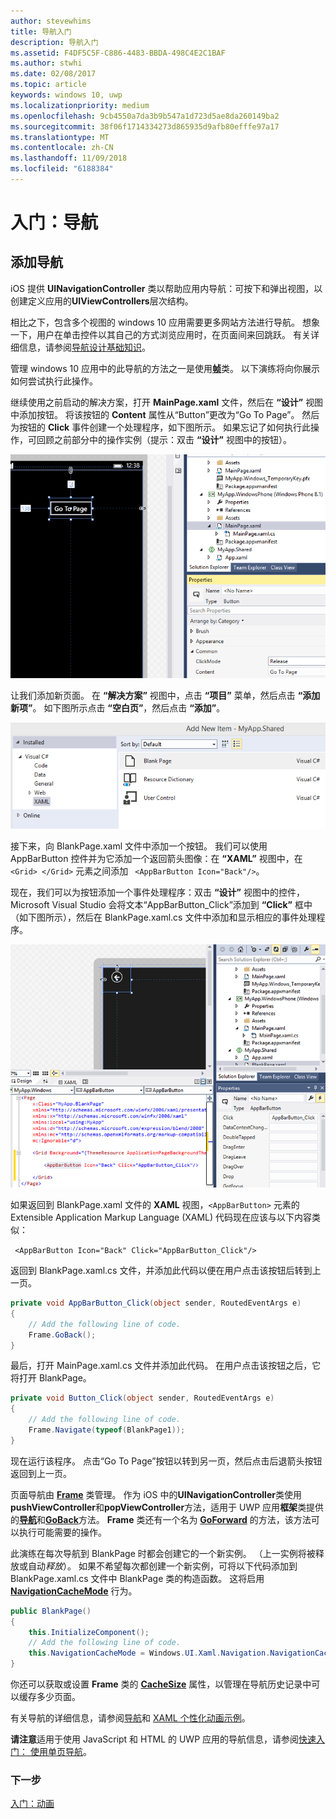 ```yaml
---
author: stevewhims
title: 导航入门
description: 导航入门
ms.assetid: F4DF5C5F-C886-4483-BBDA-498C4E2C1BAF
ms.author: stwhi
ms.date: 02/08/2017
ms.topic: article
keywords: windows 10, uwp
ms.localizationpriority: medium
ms.openlocfilehash: 9cb4550a7da3b9b547a1d723d5ae8da260149ba2
ms.sourcegitcommit: 38f06f1714334273d865935d9afb80efffe97a17
ms.translationtype: MT
ms.contentlocale: zh-CN
ms.lasthandoff: 11/09/2018
ms.locfileid: "6188384"
---
```

# <a name="getting-started-navigation"></a>入门：导航


## <a name="adding-navigation"></a>添加导航

iOS 提供 **UINavigationController** 类以帮助应用内导航：可按下和弹出视图，以创建定义应用的**UIViewControllers**层次结构。

相比之下，包含多个视图的 windows 10 应用需要更多网站方法进行导航。 想象一下，用户在单击控件以其自己的方式浏览应用时，在页面间来回跳跃。 有关详细信息，请参阅[导航设计基础知识](https://msdn.microsoft.com/library/windows/apps/dn958438)。

管理 windows 10 应用中的此导航的方法之一是使用[**帧**](https://msdn.microsoft.com/library/windows/apps/br242682)类。 以下演练将向你展示如何尝试执行此操作。

继续使用之前启动的解决方案，打开 **MainPage.xaml** 文件，然后在 **“设计”** 视图中添加按钮。 将该按钮的 **Content** 属性从“Button”更改为“Go To Page”。 然后为按钮的 **Click** 事件创建一个处理程序，如下图所示。 如果忘记了如何执行此操作，可回顾之前部分中的操作实例（提示：双击 **“设计”** 视图中的按钮）。

![在 Visual Studio 中添加按钮及其 Click 事件](images/ios-to-uwp/vs-go-to-page.png)

让我们添加新页面。 在 **“解决方案”** 视图中，点击 **“项目”** 菜单，然后点击 **“添加新项”**。 如下图所示点击 **“空白页”**，然后点击 **“添加”**。

![在 Visual Studio 中添加新页面](images/ios-to-uwp/vs-add-new-page.png)

接下来，向 BlankPage.xaml 文件中添加一个按钮。 我们可以使用 AppBarButton 控件并为它添加一个返回箭头图像：在 **“XAML”** 视图中，在 `<Grid> </Grid>` 元素之间添加 ` <AppBarButton Icon="Back"/>`。

现在，我们可以为按钮添加一个事件处理程序：双击 **“设计”** 视图中的控件，Microsoft Visual Studio 会将文本“AppBarButton\_Click”添加到 **“Click”** 框中（如下图所示），然后在 BlankPage.xaml.cs 文件中添加和显示相应的事件处理程序。

![在 Visual Studio 中添加一个后退按钮及其 Click 事件](images/ios-to-uwp/vs-add-back-button.png)

如果返回到 BlankPage.xaml 文件的 **XAML** 视图，`<AppBarButton>` 元素的 Extensible Application Markup Language (XAML) 代码现在应该与以下内容类似：

` <AppBarButton Icon="Back" Click="AppBarButton_Click"/>`

返回到 BlankPage.xaml.cs 文件，并添加此代码以便在用户点击该按钮后转到上一页。

```csharp
private void AppBarButton_Click(object sender, RoutedEventArgs e)
{
    // Add the following line of code.    
    Frame.GoBack();
}
```

最后，打开 MainPage.xaml.cs 文件并添加此代码。 在用户点击该按钮之后，它将打开 BlankPage。

```csharp
private void Button_Click(object sender, RoutedEventArgs e)
{
    // Add the following line of code.
    Frame.Navigate(typeof(BlankPage1));
}
```

现在运行该程序。 点击“Go To Page”按钮以转到另一页，然后点击后退箭头按钮返回到上一页。

页面导航由 [**Frame**](https://msdn.microsoft.com/library/windows/apps/br242682) 类管理。 作为 iOS 中的**UINavigationController**类使用**pushViewController**和**popViewController**方法，适用于 UWP 应用**框架**类提供的[**导航**](https://msdn.microsoft.com/library/windows/apps/br242694)和[**GoBack**](https://msdn.microsoft.com/library/windows/apps/dn996568)方法。 **Frame** 类还有一个名为 [**GoForward**](https://msdn.microsoft.com/library/windows/apps/br242693) 的方法，该方法可以执行可能需要的操作。

此演练在每次导航到 BlankPage 时都会创建它的一个新实例。 （上一实例将被释放或自动*释放*）。 如果不希望每次都创建一个新实例，可将以下代码添加到 BlankPage.xaml.cs 文件中 BlankPage 类的构造函数。 这将启用 [**NavigationCacheMode**](https://msdn.microsoft.com/library/windows/apps/br227506) 行为。

```csharp
public BlankPage()
{
    this.InitializeComponent();
    // Add the following line of code.
    this.NavigationCacheMode = Windows.UI.Xaml.Navigation.NavigationCacheMode.Enabled;
}
```

你还可以获取或设置 **Frame** 类的 [**CacheSize**](https://msdn.microsoft.com/library/windows/apps/br242683) 属性，以管理在导航历史记录中可以缓存多少页面。

有关导航的详细信息，请参阅[导航](https://msdn.microsoft.com/library/windows/apps/mt187344)和 [XAML 个性化动画示例](http://go.microsoft.com/fwlink/p/?LinkID=242401)。

**请注意**适用于使用 JavaScript 和 HTML 的 UWP 应用的导航信息，请参阅[快速入门： 使用单页导航](https://msdn.microsoft.com/library/windows/apps/hh452768)。
 
### <a name="next-step"></a>下一步

[入门：动画](getting-started-animation.md)

